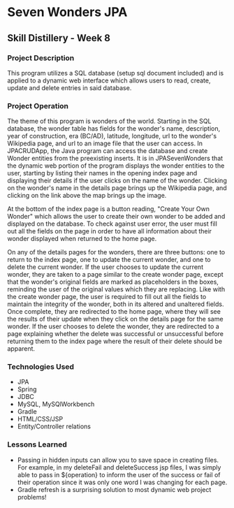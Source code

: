 # Seven Wonders JPA

## Skill Distillery - Week 8

### Project Description

This program utilizes a SQL database (setup sql document included) and is applied to a dynamic web interface which allows users to read, create, update and delete entries in said database.

### Project Operation

The theme of this program is wonders of the world. Starting in the SQL database, the wonder table has fields for the wonder's name, description, year of construction, era (BC/AD), latitude, longitude, url to the wonder's Wikipedia page, and url to an image file that the user can access. In JPACRUDApp, the Java program can access the database and create Wonder entities from the preexisting inserts. It is in JPASevenWonders that the dynamic web portion of the program displays the wonder entities to the user, starting by listing their names in the opening index page and displaying their details if the user clicks on the name of the wonder. Clicking on the wonder's name in the details page brings up the Wikipedia page, and clicking on the link above the map brings up the image.

At the bottom of the index page is a button reading, "Create Your Own Wonder" which allows the user to create their own wonder to be added and displayed on the database. To check against user error, the user must fill out all the fields on the page in order to have all information about their wonder displayed when returned to the home page.

On any of the details pages for the wonders, there are three buttons: one to return to the index page, one to update the current wonder, and one to delete the current wonder. If the user chooses to update the current wonder, they are taken to a page similar to the create wonder page, except that the wonder's original fields are marked as placeholders in the boxes, reminding the user of the original values which they are replacing. Like with the create wonder page, the user is required to fill out all the fields to maintain the integrity of the wonder, both in its altered and unaltered fields. Once complete, they are redirected to the home page, where they will see the results of their update when they click on the details page for the same wonder. If the user chooses to delete the wonder, they are redirected to a page explaining whether the delete was successful or unsuccessful before returning them to the index page where the result of their delete should be apparent.

### Technologies Used

- JPA
- Spring
- JDBC
- MySQL, MySQlWorkbench
- Gradle
- HTML/CSS/JSP
- Entity/Controller relations

### Lessons Learned

- Passing in hidden inputs can allow you to save space in creating files. For example, in my deleteFail and deleteSuccess jsp files, I was simply able to pass in ${operation} to inform the user of the success or fail of their operation since it was only one word I was changing for each page.
- Gradle refresh is a surprising solution to most dynamic web project problems!
